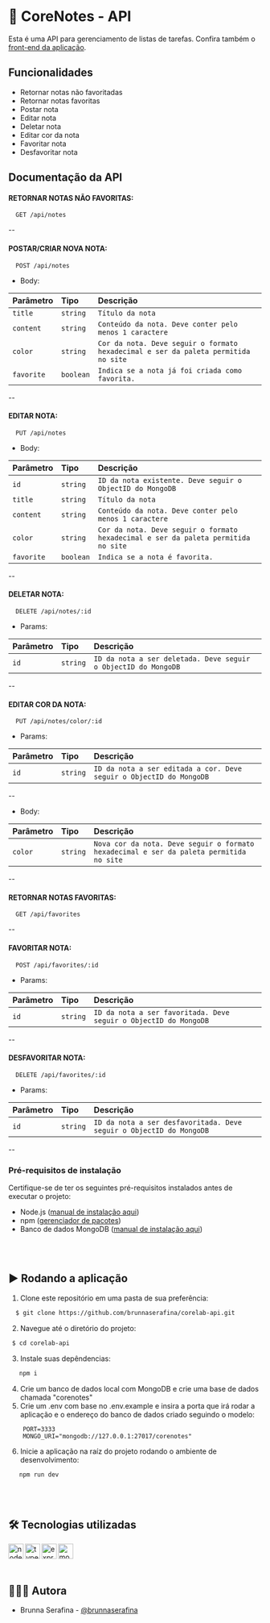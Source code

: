 # 📝 CoreNotes - API

Esta é uma API para gerenciamento de listas de tarefas. Confira também o [front-end da aplicação](https://github.com/brunnaserafina/corelab-web).

## Funcionalidades

- Retornar notas não favoritadas
- Retornar notas favoritas
- Postar nota
- Editar nota
- Deletar nota
- Editar cor da nota
- Favoritar nota
- Desfavoritar nota


## Documentação da API

#### RETORNAR NOTAS NÃO FAVORITAS:

```http
  GET /api/notes
```

--

#### POSTAR/CRIAR NOVA NOTA:

```http
  POST /api/notes
```

- Body:

| Parâmetro  | Tipo       | Descrição                                                                          |
| :--------- | :--------- | :--------------------------------------------------------------------------------- |
| `title`    | `string`   | `Título da nota`                                                                   |
| `content`  | `string`   | `Conteúdo da nota. Deve conter pelo menos 1 caractere`                             |
| `color`    | `string`   | `Cor da nota. Deve seguir o formato hexadecimal e ser da paleta permitida no site` |
| `favorite` | `boolean`  | `Indica se a nota já foi criada como favorita.`                                    |

--

#### EDITAR NOTA:

```http
  PUT /api/notes
```

- Body:

| Parâmetro  | Tipo       | Descrição                                                                          |
| :--------- | :--------- | :--------------------------------------------------------------------------------- |
| `id`       | `string`   | `ID da nota existente. Deve seguir o ObjectID do MongoDB`                          |
| `title`    | `string`   | `Título da nota`                                                                   |
| `content`  | `string`   | `Conteúdo da nota. Deve conter pelo menos 1 caractere`                             |
| `color`    | `string`   | `Cor da nota. Deve seguir o formato hexadecimal e ser da paleta permitida no site` |
| `favorite` | `boolean`  | `Indica se a nota é favorita.`                                                     |

--

#### DELETAR NOTA:

```http
  DELETE /api/notes/:id
```

- Params:

| Parâmetro | Tipo       | Descrição                                                         |
| :-------- | :--------- | :---------------------------------------------------------------- |
| `id`      | `string`   | `ID da nota a ser deletada. Deve seguir o ObjectID do MongoDB`    |

--

#### EDITAR COR DA NOTA:

```http
  PUT /api/notes/color/:id
```

- Params:

| Parâmetro | Tipo       | Descrição                                                              |
| :-------- | :--------- | :--------------------------------------------------------------------- |
| `id`      | `string`   | `ID da nota a ser editada a cor. Deve seguir o ObjectID do MongoDB`    |

--

- Body:

| Parâmetro  | Tipo       | Descrição                                                                               |
| :--------- | :--------- | :-------------------------------------------------------------------------------------- |
| `color`    | `string`   | `Nova cor da nota. Deve seguir o formato hexadecimal e ser da paleta permitida no site` |


--

#### RETORNAR NOTAS FAVORITAS:

```http
  GET /api/favorites
```

--

#### FAVORITAR NOTA:

```http
  POST /api/favorites/:id
```

- Params:

| Parâmetro | Tipo       | Descrição                                                           |
| :-------- | :--------- | :------------------------------------------------------------------ |
| `id`      | `string`   | `ID da nota a ser favoritada. Deve seguir o ObjectID do MongoDB`    |

--

#### DESFAVORITAR NOTA:

```http
  DELETE /api/favorites/:id
```

- Params:

| Parâmetro | Tipo       | Descrição                                                           |
| :-------- | :--------- | :------------------------------------------------------------------ |
| `id`      | `string`   | `ID da nota a ser desfavoritada. Deve seguir o ObjectID do MongoDB`    |

--

### Pré-requisitos de instalação

Certifique-se de ter os seguintes pré-requisitos instalados antes de executar o projeto:

- Node.js ([manual de instalação aqui](https://nodejs.org/pt-br/download))
- npm ([gerenciador de pacotes](https://docs.npmjs.com/downloading-and-installing-node-js-and-npm))
- Banco de dados MongoDB ([manual de instalação aqui](https://www.mongodb.com/docs/manual/administration/install-community/))

<br />
<br />

## ▶️ Rodando a aplicação

1. Clone este repositório em uma pasta de sua preferência:

```bash
  $ git clone https://github.com/brunnaserafina/corelab-api.git
```

2. Navegue até o diretório do projeto:

```bash
 $ cd corelab-api
```

3. Instale suas depêndencias:

```bash
   npm i
```

4. Crie um banco de dados local com MongoDB e crie uma base de dados chamada "corenotes"
5. Crie um .env com base no .env.example e insira a porta que irá rodar a aplicação e o endereço do banco de dados criado seguindo o modelo:

```
    PORT=3333
    MONGO_URI="mongodb://127.0.0.1:27017/corenotes"
```

6. Inicie a aplicação na raíz do projeto rodando o ambiente de desenvolvimento:

```bash
   npm run dev
```

</br>
</br>

## 🛠️ Tecnologias utilizadas

<img align="left" height="30px" alt="nodejs" src="https://img.shields.io/badge/node.js-6DA55F?style=for-the-badge&logo=node.js&logoColor=white" />
<img align="left" height="30px" alt="typescript" src="https://img.shields.io/badge/typescript-%23007ACC.svg?style=for-the-badge&logo=typescript&logoColor=white" />
<img align="left" height="30px" alt="express" src="https://img.shields.io/badge/express.js-%23404d59.svg?style=for-the-badge&logo=express&logoColor=%2361DAFB" />
<img align="left" height="30px" alt="mongodb" src="https://img.shields.io/badge/MongoDB-%234ea94b.svg?style=for-the-badge&logo=mongodb&logoColor=white" />


</br>
</br>
</br>

## 🙇🏻‍♀️ Autora

- Brunna Serafina - [@brunnaserafina](https://www.github.com/brunnaserafina)
